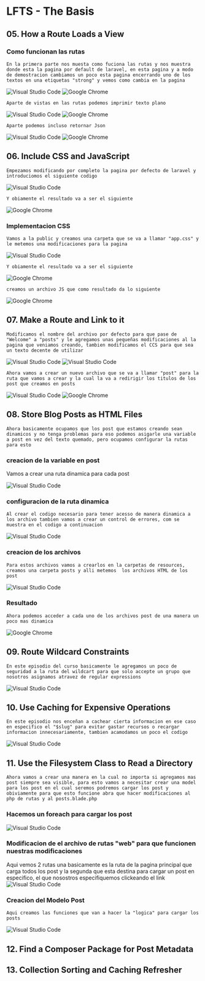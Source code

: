 # LFTS - The Basis

## 05. How a Route Loads a View

### Como funcionan las rutas
    En la primera parte nos muesta como fuciona las rutas y nos muestra donde esta la pagina por default de laravel, en esta pagina y a modo de demostracion cambiamos un poco esta pagina encerrando uno de los textos en una etiquetas "strong" y vemos como cambia en la pagina

![Visual Studio Code]( ./images/strong%20en%20el%20default.PNG "agregamos etiqueta <strong>")
![Google Chrome]( ./Images/strong%20en%20el%20default%20page.PNG "Resultado de la modificacion")

    Aparte de vistas en las rutas podemos imprimir texto plano

![Visual Studio Code]( ./images/helloworldVS.PNG "modificamos la ruta")
![Google Chrome]( ./Images/helloworldPage.PNG "Resultado de la modificacion")

    Aparte podemos incluso retornar Json

![Visual Studio Code]( ./images/JsonVS.PNG "modificamos la ruta")
![Google Chrome]( ./Images/JsonPage.PNG "Resultado de la modificacion")


## 06. Include CSS and JavaScript
    Empezamos modificando por completo la pagina por defecto de laravel y introduciomos el siguiente codigo

![Visual Studio Code]( ./images/Codigodummy6.PNG "Modificacion de la pagina default")

    Y obiamente el resultado va a ser el siguiente

![Google Chrome]( ./Images/Codigodummy6Resultado.PNG "Resultado de la modificacion")

### Implementacion CSS
    Vamos a la public y creamos una carpeta que se va a llamar "app.css" y le metemos una modificaciones para la pagina

![Visual Studio Code]( ./images/app.css.png "Modificacion de la pagina default")

    Y obiamente el resultado va a ser el siguiente

![Google Chrome](./Images/app.cssPage.png "Resultado de la modificacion")

    creamos un archivo JS que como resultado da lo siguiente

![Google Chrome]( ./Images/resultadoJS6.PNG "Resultado de la modificacion")


## 07. Make a Route and Link to it
    Modificamos el nombre del archivo por defecto para que pase de "Welcome" a "posts" y le agregamos unas pequeñas modificaciones al la pagina que veniamos creando, tambien modificamos el CCS para que sea un texto decente de utilizar
    
![Visual Studio Code]( ./images/modificacion%20del%20nombre%20posts.PNG "Modificacion de el nombre de la paginar por defecto")
![Visual Studio Code]( ./images/modificaciondelposts.PNG "Modificacion de la pagina posts")

    Ahora vamos a crear un nuevo archivo que se va a llamar "post" para la ruta que vamos a crear y la cual la va a redirigir los titulos de los post que creamos en posts

![Visual Studio Code]( ./images/rutapost.PNG "Creacion de la ruta post")
![Google Chrome]( ./images/paginapost.PNG "Resultado final de post")


## 08. Store Blog Posts as HTML Files
    Ahora basicamente ocupamos que los post que estamos creando sean dinamicos y no tenga problemas para eso podemos asigarle una variable a post en vez del texto quemado, pero ocupamos configurar la rutas para esto


### creacion de la variable en post
Vamos a crear una ruta dinamica para cada post

![Visual Studio Code]( ./images/variablepost.PNG "Creacion de la variable post")

### configuracion de la ruta dinamica
    Al crear el codigo necesario para tener acesso de manera dinamica a los archivo tambien vamos a crear un control de errores, com se muestra en el codigo a continuacion
![Visual Studio Code]( ./images/configuracion%20de%20ruta%20dinamina.PNG "Creacion de la ruta post")

### creacion de los archivos
    Para estos archivos vamos a crearlos en la carpetas de resources, creamos una carpeta posts y alli metemos  los archivos HTML de los post

![Visual Studio Code]( ./images/HTMLpost.PNG "Creacion de la ruta post")

### Resultado
    Ahora podemos acceder a cada uno de los archivos post de una manera un poco mas dinamica

![Google Chrome]( ./images/resultado8.PNG "Resultado")


## 09. Route Wildcard Constraints
    En este episodio del curso basicamente le agregamos un poco de seguridad a la ruta del wildcart para que solo accepte un grupo que nosotros asignamos atravez de regular expressions

![Visual Studio Code]( ./images/regularexpressionswildcart.PNG "Creacion de la expresion regular")


## 10. Use Caching for Expensive Operations
    En este episodio nos enceñan a cachear cierta informacion en ese caso en especifico el "$slug" para evitar gastar recursos o recargar informacion innecesariamente, tambien acamodamos un poco el codigo

![Visual Studio Code]( ./images/cachearslug.PNG "Cachear $slug")


## 11. Use the Filesystem Class to Read a Directory
    Ahora vamos a crear una manera en la cual no importa si agregamos mas post siempre sea visible, para esto vamos a necesitar crear una model para los post en el cual seremos podremos cargar los post y obiviamente para que esto funcione abra que hacer modificaciones al php de rutas y al posts.blade.php

### Hacemos un foreach para cargar los post

![Visual Studio Code]( ./images/foreach%20para%20cargar%20todos%20los%20post%20en%20la%20pagina%20principal.PNG "Cargar los posts")


### Modificacion de el archivo de rutas "web" para que funcionen nuestras modificaciones
Aqui vemos 2 rutas una basicamente es la ruta de la pagina principal que carga todos los post y la segunda que esta destina para cargar un post en especifico, el que nosostros especifiquemos clickeando el link
![Visual Studio Code]( ./images/route11.PNG "Cargar las vistas de los posts")

### Creacion del Modelo Post
    Aqui creamos las funciones que van a hacer la "logica" para cargar los posts

![Visual Studio Code]( ./images/modelo%20post%20para%20cargar%20ya%20sea%20un%20post%20o%20cargar%20todos.PNG "logica para cargar los posts")

## 12. Find a Composer Package for Post Metadata
## 13. Collection Sorting and Caching Refresher